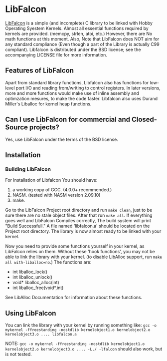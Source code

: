 # LibFalcon

[LibFalcon](https://github.com/Zefyer/LibFalcon/) is a simple (and incomplete) C library to be linked with Hobby Operating Syestem Kernels. Almost all essential functions required by kernels are provided. (memcpy, strlen, atoi, etc.) However, there are No math functions at this moment. Also, Note that LibFalcon does NOT aim for any standard compliance (Even though a part of the Library is actually C99 compliant). Libfalcon is distributed under the BSD license; see the accompanying LICENSE file for more information.

## Features of LibFalcon

Apart from standard library functions, Libfalcon also has functions for low-level port I/O and reading from/writing to control registers. In later versions, more and more functions would make use of inline assembly and optimzation mesures, to make the code faster. Libfalcon also uses Durand Miller's Liballoc for kernel heap functions.

## Can I use LibFalcon for commercial and Closed-Source projects?

Yes, use LibFalcon under the terms of the BSD license.

## Installation

### Building LibFalcon

For Installation of Libfalcon You should have:
1. a working copy of GCC. (4.0.0+ recommended.)
2. NASM. (tested with NASM version 2.09.10)
3. make.

Go to the LibFalcon Project root directory and run `make clean`, just to be sure there are no stale object files. After that run `make all`. If everything goes well and LibFalcon Compiles correctly, The build system will print "Build Successfull." A file named 'libfalcon.a' should be located on the Project root directory. The library is now almost ready to be linked with your kernel.

Now you need to provide some functions yourself in your kernel, as LibFalcon relies on them. Without these 'hook functions', you may not be able to link the library with your kernel. (to disable LibAlloc support, run `make all with-liballoc=no`.) The functions are:

  + int liballoc_lock()
  + int liballoc_unlock()
  + void* liballoc_alloc(int)
  + int liballoc_free(void*,int)

See LibAlloc Documentation for information about these functions.

## Using LibFalcon

You can link the library with your kernel by running something like:
      `gcc -o mykernel -ffreestanding -nostdlib kernelobject1.o kernelobject2.o kernelobject3.o .... libfalcon.a`

NOTE: `gcc -o mykernel -ffreestanding -nostdlib kernelobject1.o kernelobject2.o kernelobject3.o .... -L./ -lfalcon` should also work, but is not tested.
